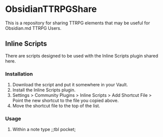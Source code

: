 # ObsidianTTRPGShare
This is a repository for sharing TTRPG elements that may be useful for Obsidian.md TTRPG Users. 

## Inline Scripts
There are scripts designed to be used with the Inline Scripts plugin shared here. 

### Installation
1. Download the script and put it somewhere in your Vault. 
2. Install the Inline Scripts plugin. 
3. Settings > Community Plugins > Inline Scripts > Add Shortcut File > Point the new shortcut to the file you copied above. 
4. Move the shortcut file to the top of the list. 

### Usage
1. Within a note type ;;tbl pocket;
